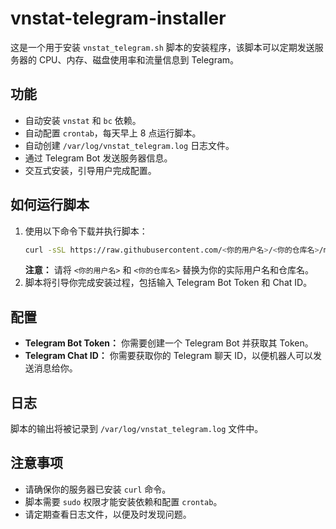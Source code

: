 # vnstat-telegram-installer

这是一个用于安装 `vnstat_telegram.sh` 脚本的安装程序，该脚本可以定期发送服务器的 CPU、内存、磁盘使用率和流量信息到 Telegram。

## 功能

*   自动安装 `vnstat` 和 `bc` 依赖。
*   自动配置 `crontab`，每天早上 8 点运行脚本。
*   自动创建 `/var/log/vnstat_telegram.log` 日志文件。
*   通过 Telegram Bot 发送服务器信息。
*   交互式安装，引导用户完成配置。

## 如何运行脚本

1.  使用以下命令下载并执行脚本：
    ```bash
    curl -sSL https://raw.githubusercontent.com/<你的用户名>/<你的仓库名>/main/install.sh | bash
    ```
    **注意：** 请将 `<你的用户名>` 和 `<你的仓库名>` 替换为你的实际用户名和仓库名。
2.  脚本将引导你完成安装过程，包括输入 Telegram Bot Token 和 Chat ID。

## 配置

*   **Telegram Bot Token：** 你需要创建一个 Telegram Bot 并获取其 Token。
*   **Telegram Chat ID：** 你需要获取你的 Telegram 聊天 ID，以便机器人可以发送消息给你。

## 日志

脚本的输出将被记录到 `/var/log/vnstat_telegram.log` 文件中。

## 注意事项

*   请确保你的服务器已安装 `curl` 命令。
*   脚本需要 `sudo` 权限才能安装依赖和配置 `crontab`。
*   请定期查看日志文件，以便及时发现问题。
